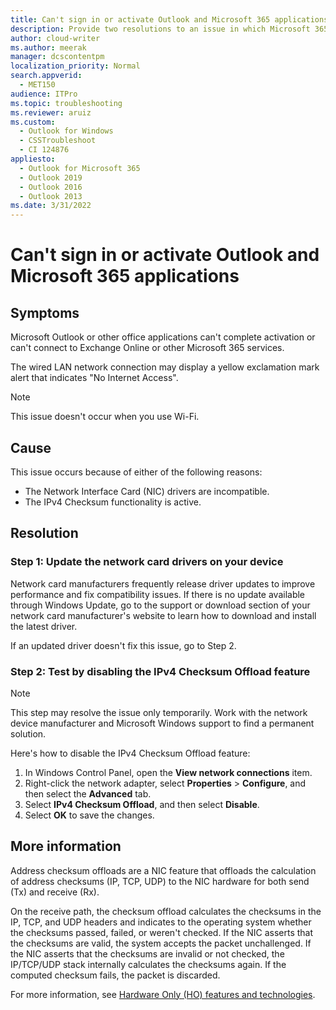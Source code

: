 ```yaml
---
title: Can't sign in or activate Outlook and Microsoft 365 applications
description: Provide two resolutions to an issue in which Microsoft 365 applications can't complete activation or connect to Microsoft 365 services.
author: cloud-writer
ms.author: meerak
manager: dcscontentpm
localization_priority: Normal
search.appverid: 
  - MET150
audience: ITPro
ms.topic: troubleshooting
ms.reviewer: aruiz
ms.custom: 
  - Outlook for Windows
  - CSSTroubleshoot
  - CI 124876
appliesto: 
  - Outlook for Microsoft 365
  - Outlook 2019
  - Outlook 2016
  - Outlook 2013
ms.date: 3/31/2022
---
```


# Can't sign in or activate Outlook and Microsoft 365 applications

## Symptoms

Microsoft Outlook or other office applications can't complete activation or can't connect to Exchange Online or other Microsoft 365 services.

The wired LAN network connection may display a yellow exclamation mark alert that indicates "No Internet Access".

> [!NOTE]
> This issue doesn't occur when you use Wi-Fi.

## Cause

This issue occurs because of either of the following reasons:

- The Network Interface Card (NIC) drivers are incompatible.
- The IPv4 Checksum functionality is active.

## Resolution

### Step 1: Update the network card drivers on your device

Network card manufacturers frequently release driver updates to improve performance and fix compatibility issues. If there is no update available through Windows Update, go to the support or download section of your network card manufacturer's website to learn how to download and install the latest driver.

If an updated driver doesn't fix this issue, go to Step 2.

### Step 2: Test by disabling the IPv4 Checksum Offload feature

> [!NOTE]
> This step may resolve the issue only temporarily. Work with the network device manufacturer and Microsoft Windows support to find a permanent solution.

Here's how to disable the IPv4 Checksum Offload feature:

1. In Windows Control Panel, open the **View network connections** item.
2. Right-click the network adapter, select **Properties** > **Configure**, and then select  the **Advanced** tab.
3. Select **IPv4 Checksum Offload**, and then select **Disable**.
4. Select **OK** to save the changes.

## More information

Address checksum offloads are a NIC feature that offloads the calculation of address checksums (IP, TCP, UDP) to the NIC hardware for both send (Tx) and receive (Rx).

On the receive path, the checksum offload calculates the checksums in the IP, TCP, and UDP headers and indicates to the operating system whether the checksums passed, failed, or weren't checked. If the NIC asserts that the checksums are valid, the system accepts the packet unchallenged. If the NIC asserts that the checksums are invalid or not checked, the IP/TCP/UDP stack internally calculates the checksums again. If the computed checksum fails, the packet is discarded.

For more information, see [Hardware Only (HO) features and technologies](/windows-server/networking/technologies/hpn/hpn-hardware-only-features).
